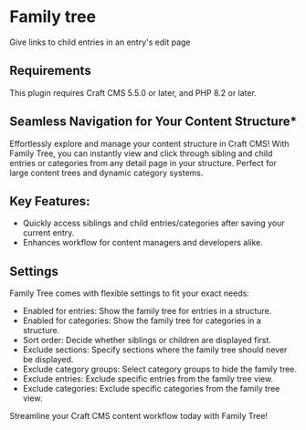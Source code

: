 # Family tree

Give links to child entries in an entry's edit page

## Requirements

This plugin requires Craft CMS 5.5.0 or later, and PHP 8.2 or later.

## Seamless Navigation for Your Content Structure*

Effortlessly explore and manage your content structure in Craft CMS! With Family Tree, you can instantly view and click through sibling and child entries or categories from any detail page in your structure. Perfect for large content trees and dynamic category systems.

## Key Features:

- Quickly access siblings and child entries/categories after saving your current entry.
- Enhances workflow for content managers and developers alike.

## Settings

Family Tree comes with flexible settings to fit your exact needs:
- Enabled for entries: Show the family tree for entries in a structure.
- Enabled for categories: Show the family tree for categories in a structure.
- Sort order: Decide whether siblings or children are displayed first.
- Exclude sections: Specify sections where the family tree should never be displayed.
- Exclude category groups: Select category groups to hide the family tree.
- Exclude entries: Exclude specific entries from the family tree view.
- Exclude categories: Exclude specific categories from the family tree view.

Streamline your Craft CMS content workflow today with Family Tree!
